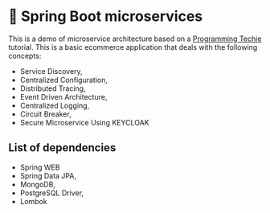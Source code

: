 
# 🍃 Spring Boot microservices

This is a demo of microservice architecture based on a [Programming Techie](https://www.youtube.com/watch?v=D_XxZU72yMw&list=PLSVW22jAG8pBnhAdq9S8BpLnZ0_jVBj0c) tutorial. This is a basic ecommerce application that deals with the following concepts:

- Service Discovery,
- Centralized Configuration,
- Distributed Tracing,
- Event Driven Architecture,
- Centralized Logging,
- Circuit Breaker,
- Secure Microservice Using KEYCLOAK


## List of dependencies

- Spring WEB
- Spring Data JPA,
- MongoDB,
- PostgreSQL Driver,
- Lombok

